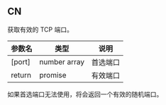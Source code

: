 ## CN

获取有效的 TCP 端口。

|参数名|类型|说明|
|-----|----|---|
|[port]|number array|首选端口|
|return|promise|有效端口|

如果首选端口无法使用，将会返回一个有效的随机端口。
